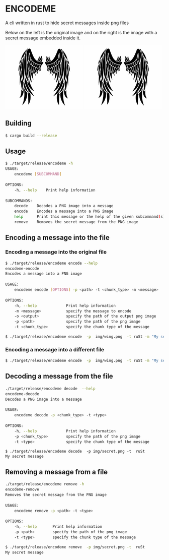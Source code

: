 # ENCODEME

A cli written in rust to hide secret messages inside png files


Below on the left is the original image and on the right is the image with a secret message embedded inside it.

![original](/img/wing.png)
![embedded_img](/img/secret.png)



## Building
```bash
$ cargo build --release
```
## Usage
```bash
$ ./target/release/encodeme -h
USAGE:
    encodeme [SUBCOMMAND]

OPTIONS:
    -h, --help    Print help information

SUBCOMMANDS:
    decode    Decodes a PNG image into a message
    encode    Encodes a message into a PNG image
    help      Print this message or the help of the given subcommand(s)
    remove    Removes the secret message from the PNG image
```

## Encoding a message into the file

### Encoding a message into the original file

```bash
$ ./target/release/encodeme encode --help
encodeme-encode 
Encodes a message into a PNG image

USAGE:
    encodeme encode [OPTIONS] -p <path> -t <chunk_type> -m <message>

OPTIONS:
    -h, --help             Print help information
    -m <message>           specify the message to encode
    -o <output>            specify the path of the output png image
    -p <path>              specify the path of the png image
    -t <chunk_type>        specify the chunk type of the message
```

```bash
$ ./target/release/encodeme encode  -p  img/wing.png  -t ruSt -m "My secret message"
```
### Encoding a message into a different file
```bash
$ ./target/release/encodeme encode  -p  img/wing.png  -t ruSt -m "My secret message" -o img/secret.png
```


## Decoding a message from the file
```bash
./target/release/encodeme decode  --help
encodeme-decode 
Decodes a PNG image into a message

USAGE:
    encodeme decode -p <chunk_type> -t <type>

OPTIONS:
    -h, --help             Print help information
    -p <chunk_type>        specify the path of the png image
    -t <type>              specify the chunk type of the message
```

```
$ ./target/release/encodeme decode  -p img/secret.png -t  ruSt
My secret message
```

## Removing a message from a file

```bash
./target/release/encodeme remove -h
encodeme-remove 
Removes the secret message from the PNG image

USAGE:
    encodeme remove -p <path> -t <type>

OPTIONS:
    -h, --help       Print help information
    -p <path>        specify the path of the png image
    -t <type>        specify the chunk type of the message
```

```bash
$ ./target/release/encodeme remove  -p img/secret.png -t  ruSt
My secret message
```
